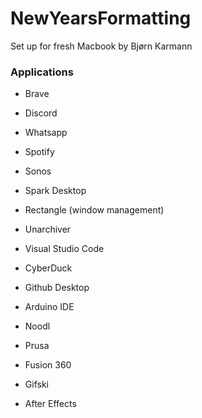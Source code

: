 # NewYearsFormatting
Set up for fresh Macbook by Bjørn Karmann

### Applications
- Brave
- Discord
- Whatsapp
- Spotify
- Sonos
- Spark Desktop
- Rectangle (window management)
- Unarchiver
  
- Visual Studio Code
- CyberDuck
- Github Desktop
- Arduino IDE
- Noodl
- Prusa

- Fusion 360
- Gifski
- After Effects
